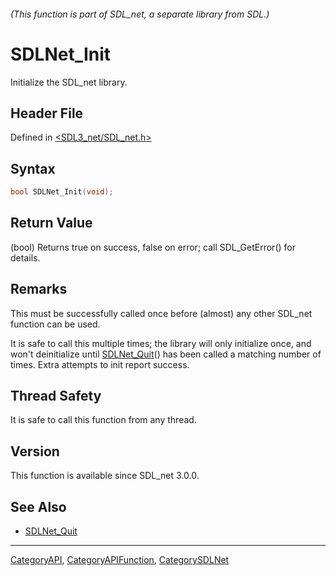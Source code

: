 ###### (This function is part of SDL_net, a separate library from SDL.)
# SDLNet_Init

Initialize the SDL_net library.

## Header File

Defined in [<SDL3_net/SDL_net.h>](https://github.com/libsdl-org/SDL_net/blob/main/include/SDL3_net/SDL_net.h)

## Syntax

```c
bool SDLNet_Init(void);
```

## Return Value

(bool) Returns true on success, false on error; call SDL_GetError() for
details.

## Remarks

This must be successfully called once before (almost) any other SDL_net
function can be used.

It is safe to call this multiple times; the library will only initialize
once, and won't deinitialize until [SDLNet_Quit](SDLNet_Quit)() has been
called a matching number of times. Extra attempts to init report success.

## Thread Safety

It is safe to call this function from any thread.

## Version

This function is available since SDL_net 3.0.0.

## See Also

- [SDLNet_Quit](SDLNet_Quit)

----
[CategoryAPI](CategoryAPI), [CategoryAPIFunction](CategoryAPIFunction), [CategorySDLNet](CategorySDLNet)

